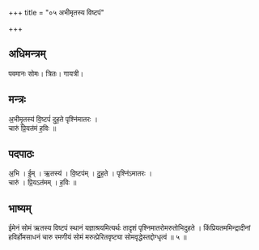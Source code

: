 +++
title = "०५ अभीमृतस्य विष्टपं"

+++
## अधिमन्त्रम्
पवमानः सोमः। त्रितः। गायत्री।

## मन्त्रः
अ॒भीमृ॒तस्य॑ वि॒ष्टपं॑ दुह॒ते पृश्नि॑मातरः ।  
चारु॑ प्रि॒यत॑मं ह॒विः ॥

## पदपाठः
अ॒भि । ई॒म् । ऋ॒तस्य॑ । वि॒ष्टप॑म् । दु॒ह॒ते । पृश्नि॑ऽमातरः ।  
चारु॑ । प्रि॒यऽत॑मम् । ह॒विः ॥

## भाष्यम्
ईमेनं सोमं ऋतस्य विष्टपं स्थानं यज्ञाश्रयमित्यर्थः तादृशं पृश्निमातरोमरुतोभिदुहते । किंप्रियतममिन्द्रादीनां हविर्होमसाधनं चारु रमणीयं सोमं मरुत्प्रेरितवृष्ट्या सोमवृद्धेस्तद्दोग्धृत्वं ॥ ५ ॥